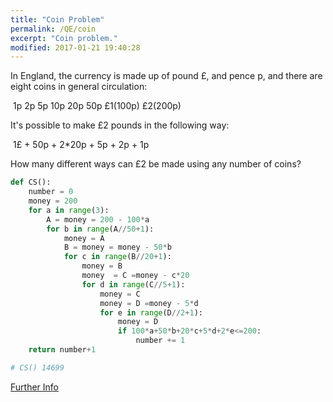 ```yaml
---
title: "Coin Problem"
permalink: /QE/coin
excerpt: "Coin problem."
modified: 2017-01-21 19:40:28
---
```


In England, the currency is made up of pound £, and pence p, and there are eight coins in general circulation:

​	1p 2p 5p 10p 20p 50p £1(100p) £2(200p)

It's possible to make £2 pounds in the following way:

​	1£ + 50p + 2*20p + 5p + 2p + 1p

How many different ways can £2 be made using any number of coins?



```python
def CS():
    number = 0
    money = 200
    for a in range(3):
        A = money = 200 - 100*a
        for b in range(A//50+1):
            money = A
            B = money = money - 50*b
            for c in range(B//20+1):
                money = B
                money  = C =money - c*20
                for d in range(C//5+1):
                    money = C
                    money = D =money - 5*d
                    for e in range(D//2+1):
                        money = D
                        if 100*a+50*b+20*c+5*d+2*e<=200:
                            number += 1
    return number+1

# CS() 14699
```



[Further Info](/solution_coin_sums.pdf)